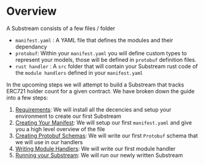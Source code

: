 # Overview

A Substream consists of a few files / folder

* `manifest.yaml` : A YAML file that defines the modules and their dependancy
* `protobuf`: Within your `manifest.yaml` you will define custom types to represent your models, those will be defined in `protobuf` definition files.&#x20;
* `rust handler` : A `src` folder that will contain your Substream rust code of the `module handlers` defined in your `manifest.yaml`

In the upcoming steps we will attempt to build a Substream that tracks ERC721 holder count for a given contract. We have broken down the guide into a few steps:

1. &#x20;[Requirements](requirements.md): We will install all the decencies and setup your environment to create our first Substream
2. [Creating Your Manifest](creating-your-manifest.md): We will setup our first `manifest.yaml` and give you a high level overview of the file
3. [Creating Protobuf Schemas](../../getting-started-guide/creating-protobuf-schemas.md): We will write our first `Protobuf` schema that we will use in our handlers
4. [Writing Module Handlers](../../getting-started-guide/creating-protobuf-schemas-1.md): We will write our first module handler
5. [Running your Substream](../../getting-started-guide/consuming.md): We will run our newly written Substream

